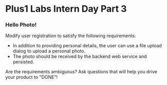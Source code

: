 # Plus1 Labs Intern Day Part 3

### Hello Photo!

Modify user registration to satisfy the following requirements:
* In addition to providing personal details, the user can use a file upload dialog to upload a personal photo.
* The photo should be received by the backend web service and persisted.


Are the requirements ambiguous? Ask questions that will help you drive your product to "DONE"!
